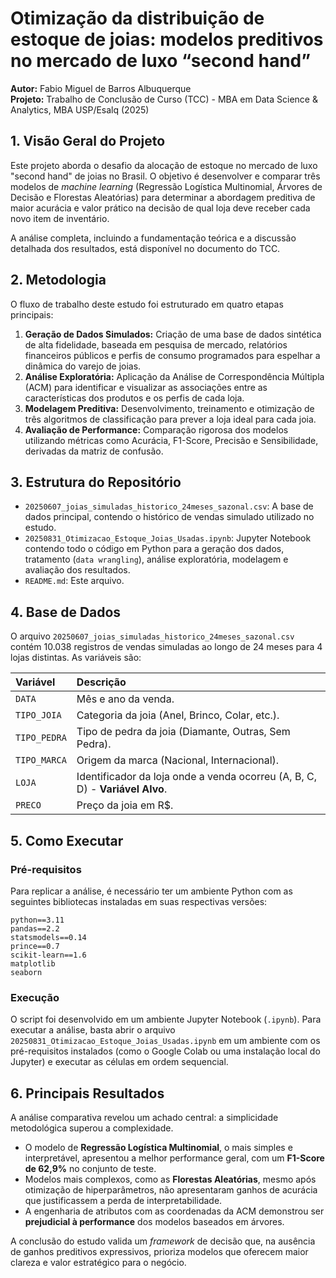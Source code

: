 # Otimização da distribuição de estoque de joias: modelos preditivos no mercado de luxo “second hand”

**Autor:** Fabio Miguel de Barros Albuquerque  
**Projeto:** Trabalho de Conclusão de Curso (TCC) - MBA em Data Science & Analytics, MBA USP/Esalq (2025)

## 1\. Visão Geral do Projeto

Este projeto aborda o desafio da alocação de estoque no mercado de luxo "second hand" de joias no Brasil. O objetivo é desenvolver e comparar três modelos de *machine learning* (Regressão Logística Multinomial, Árvores de Decisão e Florestas Aleatórias) para determinar a abordagem preditiva de maior acurácia e valor prático na decisão de qual loja deve receber cada novo item de inventário.

A análise completa, incluindo a fundamentação teórica e a discussão detalhada dos resultados, está disponível no documento do TCC.

## 2\. Metodologia

O fluxo de trabalho deste estudo foi estruturado em quatro etapas principais:

1.  **Geração de Dados Simulados:** Criação de uma base de dados sintética de alta fidelidade, baseada em pesquisa de mercado, relatórios financeiros públicos e perfis de consumo programados para espelhar a dinâmica do varejo de joias.
2.  **Análise Exploratória:** Aplicação da Análise de Correspondência Múltipla (ACM) para identificar e visualizar as associações entre as características dos produtos e os perfis de cada loja.
3.  **Modelagem Preditiva:** Desenvolvimento, treinamento e otimização de três algoritmos de classificação para prever a loja ideal para cada joia.
4.  **Avaliação de Performance:** Comparação rigorosa dos modelos utilizando métricas como Acurácia, F1-Score, Precisão e Sensibilidade, derivadas da matriz de confusão.

## 3\. Estrutura do Repositório

  * `20250607_joias_simuladas_historico_24meses_sazonal.csv`: A base de dados principal, contendo o histórico de vendas simulado utilizado no estudo.
  * `20250831_Otimizacao_Estoque_Joias_Usadas.ipynb`: Jupyter Notebook contendo todo o código em Python para a geração dos dados, tratamento (`data wrangling`), análise exploratória, modelagem e avaliação dos resultados.
  * `README.md`: Este arquivo.

## 4\. Base de Dados

O arquivo `20250607_joias_simuladas_historico_24meses_sazonal.csv` contém 10.038 registros de vendas simuladas ao longo de 24 meses para 4 lojas distintas. As variáveis são:

| Variável | Descrição |
| :--- | :--- |
| `DATA` | Mês e ano da venda. |
| `TIPO_JOIA` | Categoria da joia (Anel, Brinco, Colar, etc.). |
| `TIPO_PEDRA` | Tipo de pedra da joia (Diamante, Outras, Sem Pedra). |
| `TIPO_MARCA` | Origem da marca (Nacional, Internacional). |
| `LOJA` | Identificador da loja onde a venda ocorreu (A, B, C, D) - **Variável Alvo**. |
| `PRECO` | Preço da joia em R$. |

## 5\. Como Executar

### Pré-requisitos

Para replicar a análise, é necessário ter um ambiente Python com as seguintes bibliotecas instaladas em suas respectivas versões:

```
python==3.11
pandas==2.2
statsmodels==0.14
prince==0.7
scikit-learn==1.6
matplotlib
seaborn
```

### Execução

O script foi desenvolvido em um ambiente Jupyter Notebook (`.ipynb`). Para executar a análise, basta abrir o arquivo `20250831_Otimizacao_Estoque_Joias_Usadas.ipynb` em um ambiente com os pré-requisitos instalados (como o Google Colab ou uma instalação local do Jupyter) e executar as células em ordem sequencial.

## 6\. Principais Resultados

A análise comparativa revelou um achado central: a simplicidade metodológica superou a complexidade.

  * O modelo de **Regressão Logística Multinomial**, o mais simples e interpretável, apresentou a melhor performance geral, com um **F1-Score de 62,9%** no conjunto de teste.
  * Modelos mais complexos, como as **Florestas Aleatórias**, mesmo após otimização de hiperparâmetros, não apresentaram ganhos de acurácia que justificassem a perda de interpretabilidade.
  * A engenharia de atributos com as coordenadas da ACM demonstrou ser **prejudicial à performance** dos modelos baseados em árvores.

A conclusão do estudo valida um *framework* de decisão que, na ausência de ganhos preditivos expressivos, prioriza modelos que oferecem maior clareza e valor estratégico para o negócio.
